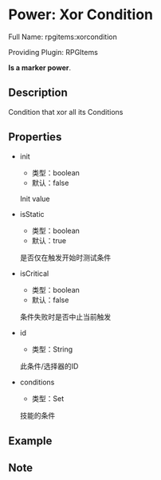 # Power: Xor Condition

<!-- 本文件是通过游戏内 `/rpgitem gen-wiki` 命令生成的。 -->
<!-- 请只在对应的 "beginCustomXXXX" 与 "endCustomXXXX" 间编辑。  -->
<!-- 如果您想修改技能或其属性的描述， -->
<!-- 请修改 "resources/lang/zh_CN.yml" 中对应的项。 -->

Full Name: rpgitems:xorcondition

Providing Plugin: RPGItems

**Is a marker power**.


<!-- beginCustomHeader -->
<!-- endCustomHeader -->

## Description

Condition that xor all its Conditions
<!-- beginCustomDescription -->
<!-- endCustomDescription -->

## Properties

* init

  * 类型：boolean
  * 默认：false

  Init value

* isStatic

  * 类型：boolean
  * 默认：true

  是否仅在触发开始时测试条件

* isCritical

  * 类型：boolean
  * 默认：false

  条件失败时是否中止当前触发

* id

  * 类型：String

  此条件/选择器的ID

* conditions

  * 类型：Set<String>

  技能的条件


<!-- beginCustomProperties -->
<!-- endCustomProperties -->

## Example

<!-- beginCustomExample -->
<!-- endCustomExample -->

## Note

<!-- beginCustomNote -->
<!-- endCustomNote -->